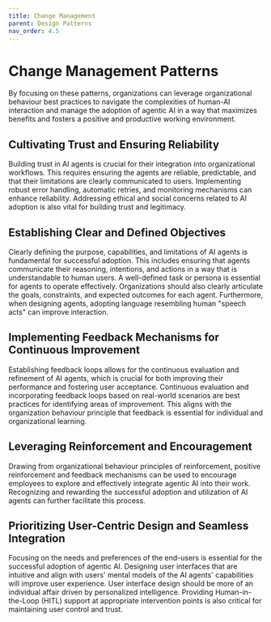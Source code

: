 ```yaml
---
title: Change Management
parent: Design Patterns
nav_order: 4.5
---
```


# Change Management Patterns
By focusing on these patterns, organizations can leverage organizational behaviour best practices to navigate the complexities of human-AI interaction and manage the adoption of agentic AI in a way that maximizes benefits and fosters a positive and productive working environment.

## Cultivating Trust and Ensuring Reliability
Building trust in AI agents is crucial for their integration into organizational workflows. This requires ensuring the agents are reliable, predictable, and that their limitations are clearly communicated to users. Implementing robust error handling, automatic retries, and monitoring mechanisms can enhance reliability. Addressing ethical and social concerns related to AI adoption is also vital for building trust and legitimacy.

## Establishing Clear and Defined Objectives
Clearly defining the purpose, capabilities, and limitations of AI agents is fundamental for successful adoption. This includes ensuring that agents communicate their reasoning, intentions, and actions in a way that is understandable to human users. A well-defined task or persona is essential for agents to operate effectively. Organizations should also clearly articulate the goals, constraints, and expected outcomes for each agent. Furthermore, when designing agents, adopting language resembling human "speech acts" can improve interaction.

## Implementing Feedback Mechanisms for Continuous Improvement
Establishing feedback loops allows for the continuous evaluation and refinement of AI agents, which is crucial for both improving their performance and fostering user acceptance. Continuous evaluation and incorporating feedback loops based on real-world scenarios are best practices for identifying areas of improvement. This aligns with the organization behaviour principle that feedback is essential for individual and organizational learning.

## Leveraging Reinforcement and Encouragement
Drawing from organizational behaviour principles of reinforcement, positive reinforcement and feedback mechanisms can be used to encourage employees to explore and effectively integrate agentic AI into their work. Recognizing and rewarding the successful adoption and utilization of AI agents can further facilitate this process.

## Prioritizing User-Centric Design and Seamless Integration
Focusing on the needs and preferences of the end-users is essential for the successful adoption of agentic AI. Designing user interfaces that are intuitive and align with users' mental models of the AI agents' capabilities will improve user experience. User interface design should be more of an individual affair driven by personalized intelligence. Providing Human-in-the-Loop (HITL) support at appropriate intervention points is also critical for maintaining user control and trust.
